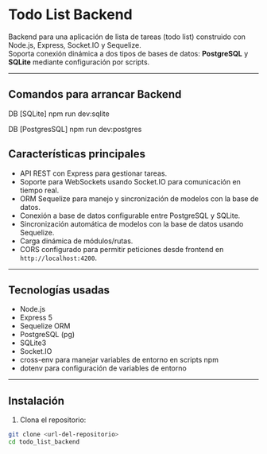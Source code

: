 # Todo List Backend

Backend para una aplicación de lista de tareas (todo list) construido con Node.js, Express, Socket.IO y Sequelize.  
Soporta conexión dinámica a dos tipos de bases de datos: **PostgreSQL** y **SQLite** mediante configuración por scripts.

---
## Comandos para arrancar Backend
DB [SQLite] 
npm run dev:sqlite

DB [PostgresSQL] 
npm run dev:postgres

## Características principales

- API REST con Express para gestionar tareas.
- Soporte para WebSockets usando Socket.IO para comunicación en tiempo real.
- ORM Sequelize para manejo y sincronización de modelos con la base de datos.
- Conexión a base de datos configurable entre PostgreSQL y SQLite.
- Sincronización automática de modelos con la base de datos usando Sequelize.
- Carga dinámica de módulos/rutas.
- CORS configurado para permitir peticiones desde frontend en `http://localhost:4200`.

---

## Tecnologías usadas

- Node.js
- Express 5
- Sequelize ORM
- PostgreSQL (pg)
- SQLite3
- Socket.IO
- cross-env para manejar variables de entorno en scripts npm
- dotenv para configuración de variables de entorno

---

## Instalación

1. Clona el repositorio:

```bash
git clone <url-del-repositorio>
cd todo_list_backend